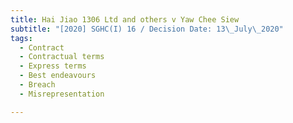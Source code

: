 ```yaml
---
title: Hai Jiao 1306 Ltd and others v Yaw Chee Siew
subtitle: "[2020] SGHC(I) 16 / Decision Date: 13\_July\_2020"
tags:
  - Contract
  - Contractual terms
  - Express terms
  - Best endeavours
  - Breach
  - Misrepresentation

---
```

